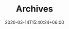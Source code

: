 ---
title : "Archives"
page_header_bg : "images/background/homepage-one-banner.jpg"
date: 2020-03-14T15:40:24+06:00
description : "Lorem ipsum dolor sit amet, consectetur adipisicing elit. Maiores, velit."
draft : false
layout : "gallery"
gallery_items:
- name : "gallery item"
  image: "https://api.nakala.fr/embed/10.34847/nkl.8cc6mjel/beb89684d1117d2f390949a03368e51d818b56b9"
  categories: ["conferences"]

- name : "gallery item"
  image: "images/gallery/conferences/KJ.jpg"
  categories: ["conferences"]
  
- name : "gallery item"
  image: "images/gallery/conferences/KJ1.jpg"
  categories: ["conferences"]

- name : "gallery item"
  image: "images/gallery/conferences/MR.jpg"
  categories: ["conferences"]

- name : "gallery item"
  image: "images/gallery/conferences/S.jpg"
  categories: ["conferences"]

- name : "gallery item"
  image: "images/gallery/conferences/S1.jpg"
  categories: ["conferences"]

- name : "gallery item"
  image: "images/gallery/conferences/S2.jpg"
  categories: ["conferences"]

- name : "gallery item"
  image: "images/gallery/conferences/S3.jpg"
  categories: ["conferences"]

- name : "gallery item"
  image: "images/gallery/conferences/S4.jpg"
  categories: ["conferences"]

- name : "gallery item"
  image: "images/gallery/conferences/S5.jpg"
  categories: ["conferences"]

- name : "gallery item"
  image: "images/gallery/conferences/S6.jpg"
  categories: ["conferences"]

- name : "gallery item"
  image: "images/gallery/conferences/S7.jpg"
  categories: ["conferences"]

- name : "gallery item"
  image: "images/gallery/conferences/S8.jpg"
  categories: ["conferences"]

- name : "gallery item"
  image: "images/gallery/conferences/S9.jpg"
  categories: ["conferences"]

- name : "gallery item"
  image: "images/gallery/conferences/SB.jpg"
  categories: ["conferences"]

- name : "gallery item"
  image: "images/gallery/conferences/TR1.jpg"
  categories: ["conferences"]

- name : "gallery item"
  image: "images/gallery/conferences/TR2.jpg"
  categories: ["conferences"]

- name : "gallery item"
  image: "images/gallery/conferences/TR3.jpg"
  categories: ["conferences"]

- name : "gallery item"
  image: "images/gallery/conferences/TR4.jpg"
  categories: ["conferences"]

- name : "gallery item"
  image: "images/gallery/conferences/TR5.jpg"
  categories: ["conferences"]

- name : "gallery item"
  image: "images/gallery/conferences/TR6.jpg"
  categories: ["conferences"]

- name : "gallery item"
  image: "images/gallery/conferences/TR7.jpg"
  categories: ["conferences"]
  
- name : "gallery item"
  image: "images/gallery/performance/LK.jpg"
  categories: ["performance"]

- name : "gallery item"
  image: "images/gallery/performance/P1000788.JPG"
  categories: ["performance"]

- name : "gallery item"
  image: "images/gallery/performance/P1000794.JPG"
  categories: ["performance"]

- name : "gallery item"
  image: "images/gallery/performance/P1000808.jpg"
  categories: ["performance"]

- name : "gallery item"
  image: "images/gallery/performance/P1000811.jpg"
  categories: ["performance"]

- name : "gallery item"
  image: "images/gallery/performance/P1000817.JPG"
  categories: ["performance"]

- name : "gallery item"
  image: "images/gallery/performance/P1000823.JPG"
  categories: ["performance"]

- name : "gallery item"
  image: "images/gallery/performance/P1000829.jpg"
  categories: ["performance"]

- name : "gallery item"
  image: "images/gallery/performance/P1000832.JPG"
  categories: ["performance"]

- name : "gallery item"
  image: "images/gallery/performance/P1000835.jpg"
  categories: ["performance"]

- name : "gallery item"
  image: "images/gallery/performance/P1000836.jpg"
  categories: ["performance"]

- name : "gallery item"
  image: "images/gallery/performance/P1000840.JPG"
  categories: ["performance"]
  
- name : "gallery item"
  image: "images/gallery/hackathon/IMG_20221029_093337.jpg"
  categories: ["hackathon"]

- name : "gallery item"
  image: "images/gallery/hackathon/IMG_20221029_093430.jpg"
  categories: ["hackathon"]

- name : "gallery item"
  image: "images/gallery/hackathon/IMG_20221029_133122.jpg"
  categories: ["hackathon"]
  
- name : "gallery item"
  image: "images/gallery/hackathon/IMG_20221029_135445.jpg"
  categories: ["hackathon"]

- name : "gallery item"
  image: "images/gallery/hackathon/IMG_20221029_140403.jpg"
  categories: ["hackathon"]

- name : "gallery item"
  image: "images/gallery/hackathon/IMG_20221029_140414.jpg"
  categories: ["hackathon"]

- name : "gallery item"
  image: "images/gallery/hackathon/IMG_20221029_140855.jpg"
  categories: ["hackathon"]

- name : "gallery item"
  image: "images/gallery/hackathon/IMG_20221029_165842.jpg"
  categories: ["hackathon"]

- name : "gallery item"
  image: "images/gallery/hackathon/IMG_20221029_170226.jpg"
  categories: ["hackathon"]

- name : "gallery item"
  image: "images/gallery/hackathon/IMG_20221029_170325.jpg"
  categories: ["hackathon"]

- name : "gallery item"
  image: "images/gallery/hackathon/IMG_20221029_171023.jpg"
  categories: ["hackathon"]

- name : "gallery item"
  image: "images/gallery/hackathon/IMG_20221029_172222.jpg"
  categories: ["hackathon"]

- name : "gallery item"
  image: "images/gallery/hackathon/IMG_20221029_173153.jpg"
  categories: ["hackathon"]

- name : "gallery item"
  image: "images/gallery/hackathon/IMG_20221029_173830.jpg"
  categories: ["hackathon"]

- name : "gallery item"
  image: "images/gallery/hackathon/IMG_20221029_174239.jpg"
  categories: ["hackathon"]

- name : "gallery item"
  image: "images/gallery/hackathon/IMG_20221029_180129.jpg"
  categories: ["hackathon"]

- name : "gallery item"
  image: "images/gallery/hackathon/P1000842.jpg"
  categories: ["hackathon"]

- name : "gallery item"
  image: "images/gallery/hackathon/P1000844.jpg"
  categories: ["hackathon"]

- name : "gallery item"
  image: "images/gallery/hackathon/P1000845.jpg"
  categories: ["hackathon"]

- name : "gallery item"
  image: "images/gallery/hackathon/P1000848.jpg"
  categories: ["hackathon"]

- name : "gallery item"
  image: "images/gallery/hackathon/P1000848.JPG"
  categories: ["hackathon"]

- name : "gallery item"
  image: "images/gallery/hackathon/P1000851.JPG"
  categories: ["hackathon"]

- name : "gallery item"
  image: "images/gallery/hackathon/P1000855.jpg"
  categories: ["hackathon"]

- name : "gallery item"
  image: "images/gallery/hackathon/P1000859.jpg"
  categories: ["hackathon"]

- name : "gallery item"
  image: "images/gallery/hackathon/P1000863.JPG"
  categories: ["hackathon"]

- name : "gallery item"
  image: "images/gallery/hackathon/P1000864.JPG"
  categories: ["hackathon"]

- name : "gallery item"
  image: "images/gallery/hackathon/P1000868.JPG"
  categories: ["hackathon"]

- name : "gallery item"
  image: "images/gallery/hackathon/P1000870.JPG"
  categories: ["hackathon"]

- name : "gallery item"
  image: "images/gallery/hackathon/P1000871.jpg"
  categories: ["hackathon"]

- name : "gallery item"
  image: "images/gallery/hackathon/P1000873.JPG"
  categories: ["hackathon"]

- name : "gallery item"
  image: "images/gallery/hackathon/P1000874.JPG"
  categories: ["hackathon"]

- name : "gallery item"
  image: "images/gallery/hackathon/P1000875.JPG"
  categories: ["hackathon"]

- name : "gallery item"
  image: "images/gallery/hackathon/P1000880.JPG"
  categories: ["hackathon"]

- name : "gallery item"
  image: "images/gallery/hackathon/P1000884.JPG"
  categories: ["hackathon"]

- name : "gallery item"
  image: "images/gallery/hackathon/P1000887.jpg"
  categories: ["hackathon"]

- name : "gallery item"
  image: "images/gallery/hackathon/P1000889.jpg"
  categories: ["hackathon"]

- name : "gallery item"
  image: "images/gallery/hackathon/P1000890.JPG"
  categories: ["hackathon"]

- name : "gallery item"
  image: "images/gallery/hackathon/P1000891.JPG"
  categories: ["hackathon"]

- name : "gallery item"
  image: "images/gallery/hackathon/P1000897.JPG"
  categories: ["hackathon"]

- name : "gallery item"
  image: "images/gallery/hackathon/P1000900.JPG"
  categories: ["hackathon"]

- name : "gallery item"
  image: "images/gallery/hackathon/P1000902.JPG"
  categories: ["hackathon"]

- name : "gallery item"
  image: "images/gallery/hackathon/P1000907.JPG"
  categories: ["hackathon"]

- name : "gallery item"
  image: "images/gallery/hackathon/P1000909.JPG"
  categories: ["hackathon"]

- name : "gallery item"
  image: "images/gallery/hackathon/P1000911.JPG"
  categories: ["hackathon"]

---
